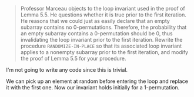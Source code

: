 > Professor Marceau objects to the loop invariant used in the proof of Lemma
> 5.5. He questions whether it is true prior to the first iteration. He
> reasons that we could just as easily declare that an empty subarray
> contains no 0-permutations. Therefore, the probability that an empty
> subarray contains a 0-permutation should be 0, thus invalidating the loop
> invariant prior to the first iteration. Rewrite the procedure
> `RANDOMIZE-IN-PLACE` so that its associated loop invariant applies to a
> nonempty subarray prior to the first iteration, and modify the proof of
> Lemma 5.5 for your procedure.

I'm not going to write any code since this is trivial.

We can pick up an element at random before entering the loop and replace it
with the first one. Now our invariant holds initially for a 1-permutation.
